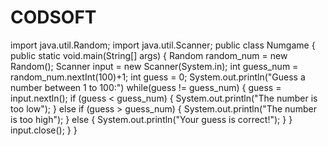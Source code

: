 # CODSOFT
import java.util.Random;
import java.util.Scanner;
public class Numgame
{
  public static void.main(String[] args)
  {
    Random random_num = new Random();
    Scanner input = new Scanner(System.in);
    int guess_num = random_num.nextInt(100)+1;
    int guess = 0;
    System.out.println("Guess a number between 1 to 100:")
    while(guess != guess_num)
    {
      guess = input.nextln();
      if (guess < guess_num)
      {
        System.out.println("The number is too low");
      }
      else if (guess > guess_num)
      {
        System.out.println("The number is too high");
      }
      else
      {
        System.out.println("Your guess is correct!");
      }
    }
    input.close();
  }
}

